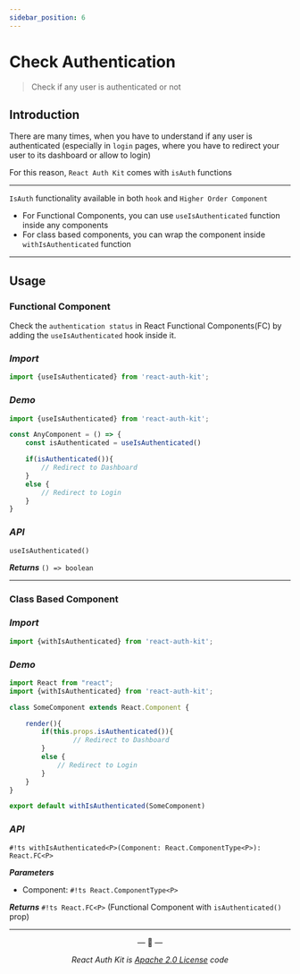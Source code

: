 ```yaml
---
sidebar_position: 6
---
```


# Check Authentication

> Check if any user is authenticated or not

<div data-ea-publisher="authkitarkadipme" data-ea-type="text" data-ea-keywords="web|react|javascript|python|database|node|mongo" id="checkauth"></div>

## Introduction

There are many times, when you have to understand if any user is authenticated
(especially in `login` pages, where you have to redirect your user to its dashboard or allow to login)

For this reason, `React Auth Kit` comes with `isAuth` functions

---

`IsAuth` functionality available in both `hook` and `Higher Order Component`

- For Functional Components, you can use `useIsAuthenticated` function inside any components
- For class based components, you can wrap the component inside `withIsAuthenticated` function

---

## Usage
### Functional Component

Check the `authentication status` in React Functional Components(FC) by adding the `useIsAuthenticated` hook inside it.

### _Import_

```jsx
import {useIsAuthenticated} from 'react-auth-kit';
```

### _Demo_

```jsx
import {useIsAuthenticated} from 'react-auth-kit';

const AnyComponent = () => {
    const isAuthenticated = useIsAuthenticated()

    if(isAuthenticated()){
        // Redirect to Dashboard
    }
    else {
        // Redirect to Login
    }
}
```

### _API_

`useIsAuthenticated()`

_**Returns**_  `() => boolean`

---

### Class Based Component

### _Import_

```javascript
import {withIsAuthenticated} from 'react-auth-kit';
```

### _Demo_
```javascript
import React from "react";
import {withIsAuthenticated} from 'react-auth-kit';

class SomeComponent extends React.Component {

    render(){
        if(this.props.isAuthenticated()){
                // Redirect to Dashboard
        }
        else {
            // Redirect to Login
        }
    }
}

export default withIsAuthenticated(SomeComponent)
```

### _API_
`#!ts withIsAuthenticated<P>(Component: React.ComponentType<P>): React.FC<P>`

_**Parameters**_

- Component: `#!ts React.ComponentType<P>`

_**Returns**_  `#!ts React.FC<P>` (Functional Component with `isAuthenticated()` prop)

---

<p align="center">&mdash; 🔑  &mdash;</p>
<p align="center"><i>React Auth Kit is <a href="https://github.com/react-auth-kit/react-auth-kit/blob/master/LICENSE">Apache 2.0 License</a> code</i></p>
